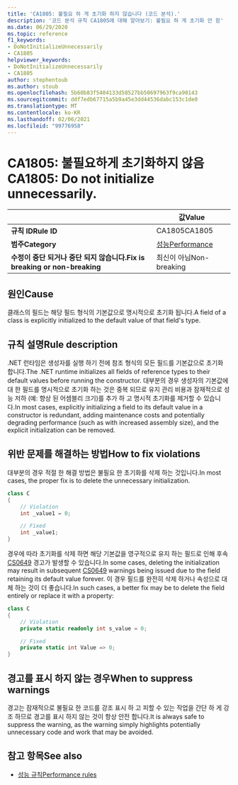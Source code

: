 ```yaml
---
title: 'CA1805: 불필요 하 게 초기화 하지 않습니다 (코드 분석).'
description: '코드 분석 규칙 CA1805에 대해 알아보기: 불필요 하 게 초기화 안 함'
ms.date: 06/29/2020
ms.topic: reference
f1_keywords:
- DoNotInitializeUnnecessarily
- CA1805
helpviewer_keywords:
- DoNotInitializeUnnecessarily
- CA1805
author: stephentoub
ms.author: stoub
ms.openlocfilehash: 5b60b83f5404133d58527bb50697963f9ca90143
ms.sourcegitcommit: ddf7edb67715a5b9a45e3dd44536dabc153c1de0
ms.translationtype: MT
ms.contentlocale: ko-KR
ms.lasthandoff: 02/06/2021
ms.locfileid: "99776958"
---
```

# <a name="ca1805-do-not-initialize-unnecessarily"></a><span data-ttu-id="a84e7-103">CA1805: 불필요하게 초기화하지 않음</span><span class="sxs-lookup"><span data-stu-id="a84e7-103">CA1805: Do not initialize unnecessarily.</span></span>

| | <span data-ttu-id="a84e7-104">값</span><span class="sxs-lookup"><span data-stu-id="a84e7-104">Value</span></span> |
|-|-|
| <span data-ttu-id="a84e7-105">**규칙 ID**</span><span class="sxs-lookup"><span data-stu-id="a84e7-105">**Rule ID**</span></span> |<span data-ttu-id="a84e7-106">CA1805</span><span class="sxs-lookup"><span data-stu-id="a84e7-106">CA1805</span></span>|
| <span data-ttu-id="a84e7-107">**범주**</span><span class="sxs-lookup"><span data-stu-id="a84e7-107">**Category**</span></span> |[<span data-ttu-id="a84e7-108">성능</span><span class="sxs-lookup"><span data-stu-id="a84e7-108">Performance</span></span>](performance-warnings.md)|
| <span data-ttu-id="a84e7-109">**수정이 중단 되거나 중단 되지 않습니다.**</span><span class="sxs-lookup"><span data-stu-id="a84e7-109">**Fix is breaking or non-breaking**</span></span> |<span data-ttu-id="a84e7-110">최신이 아님</span><span class="sxs-lookup"><span data-stu-id="a84e7-110">Non-breaking</span></span>|

## <a name="cause"></a><span data-ttu-id="a84e7-111">원인</span><span class="sxs-lookup"><span data-stu-id="a84e7-111">Cause</span></span>

<span data-ttu-id="a84e7-112">클래스의 필드는 해당 필드 형식의 기본값으로 명시적으로 초기화 됩니다.</span><span class="sxs-lookup"><span data-stu-id="a84e7-112">A field of a class is explicitly initialized to the default value of that field's type.</span></span>

## <a name="rule-description"></a><span data-ttu-id="a84e7-113">규칙 설명</span><span class="sxs-lookup"><span data-stu-id="a84e7-113">Rule description</span></span>

<span data-ttu-id="a84e7-114">.NET 런타임은 생성자를 실행 하기 전에 참조 형식의 모든 필드를 기본값으로 초기화 합니다.</span><span class="sxs-lookup"><span data-stu-id="a84e7-114">The .NET runtime initializes all fields of reference types to their default values before running the constructor.</span></span> <span data-ttu-id="a84e7-115">대부분의 경우 생성자의 기본값에 대 한 필드를 명시적으로 초기화 하는 것은 중복 되므로 유지 관리 비용과 잠재적으로 성능 저하 (예: 향상 된 어셈블리 크기)를 추가 하 고 명시적 초기화를 제거할 수 있습니다.</span><span class="sxs-lookup"><span data-stu-id="a84e7-115">In most cases, explicitly initializing a field to its default value in a constructor is redundant, adding maintenance costs and potentially degrading performance (such as with increased assembly size), and the explicit initialization can be removed.</span></span>

## <a name="how-to-fix-violations"></a><span data-ttu-id="a84e7-116">위반 문제를 해결하는 방법</span><span class="sxs-lookup"><span data-stu-id="a84e7-116">How to fix violations</span></span>

<span data-ttu-id="a84e7-117">대부분의 경우 적절 한 해결 방법은 불필요 한 초기화를 삭제 하는 것입니다.</span><span class="sxs-lookup"><span data-stu-id="a84e7-117">In most cases, the proper fix is to delete the unnecessary initialization.</span></span>

```csharp
class C
{
    // Violation
    int _value1 = 0;

    // Fixed
    int _value1;
}
```

<span data-ttu-id="a84e7-118">경우에 따라 초기화를 삭제 하면 해당 기본값을 영구적으로 유지 하는 필드로 인해 후속 [CS0649](../../../csharp/misc/cs0649.md) 경고가 발생할 수 있습니다.</span><span class="sxs-lookup"><span data-stu-id="a84e7-118">In some cases, deleting the initialization may result in subsequent [CS0649](../../../csharp/misc/cs0649.md) warnings being issued due to the field retaining its default value forever.</span></span>  <span data-ttu-id="a84e7-119">이 경우 필드를 완전히 삭제 하거나 속성으로 대체 하는 것이 더 좋습니다.</span><span class="sxs-lookup"><span data-stu-id="a84e7-119">In such cases, a better fix may be to delete the field entirely or replace it with a property:</span></span>

```csharp
class C
{
    // Violation
    private static readonly int s_value = 0;

    // Fixed
    private static int Value => 0;
}
```

## <a name="when-to-suppress-warnings"></a><span data-ttu-id="a84e7-120">경고를 표시 하지 않는 경우</span><span class="sxs-lookup"><span data-stu-id="a84e7-120">When to suppress warnings</span></span>

<span data-ttu-id="a84e7-121">경고는 잠재적으로 불필요 한 코드를 강조 표시 하 고 피할 수 있는 작업을 간단 하 게 강조 하므로 경고를 표시 하지 않는 것이 항상 안전 합니다.</span><span class="sxs-lookup"><span data-stu-id="a84e7-121">It is always safe to suppress the warning, as the warning simply highlights potentially unnecessary code and work that may be avoided.</span></span>

## <a name="see-also"></a><span data-ttu-id="a84e7-122">참고 항목</span><span class="sxs-lookup"><span data-stu-id="a84e7-122">See also</span></span>

- [<span data-ttu-id="a84e7-123">성능 규칙</span><span class="sxs-lookup"><span data-stu-id="a84e7-123">Performance rules</span></span>](performance-warnings.md)
